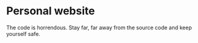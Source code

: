 # Personal website

The code is horrendous. Stay far, far away from the source code and keep yourself safe.
